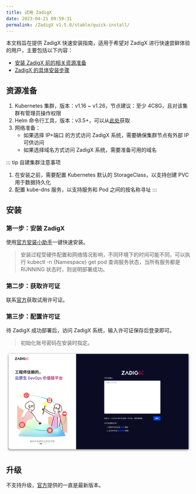 ```yaml
---
title: 试用 ZadigX
date: 2023-04-21 09:59:31
permalink: /ZadigX v1.5.0/stable/quick-install/
---
```


本文档旨在提供 ZadigX 快速安装指南，适用于希望对 ZadigX 进行快速尝鲜体验的用户，主要包括以下内容：

- [安装 ZadigX 前的相关资源准备](#资源准备)
- [ZadigX 的具体安装步骤](#安装)

## 资源准备

1. Kubernetes 集群，版本：v1.16 ~ v1.26，节点建议：至少 4C8G，且对该集群有管理员操作权限
2. Helm 命令行工具，版本：v3.5+，可以从[此处](https://github.com/helm/helm/releases)获取
3. 网络准备：
    - 如果选择 IP+端口 的方式访问 ZadigX 系统，需要确保集群节点有外部 IP 可供访问
    - 如果选择域名方式访问 ZadigX 系统，需要准备可用的域名

::: tip 自建集群注意事项
1. 在安装之前，需要配置 Kubernetes 默认的 StorageClass，以支持创建 PVC 用于数据持久化<br>
2. 配置 kube-dns 服务，以支持服务和 Pod 之间的按名称寻址
:::

## 安装

### 第一步：安装 ZadigX

使用[官方安装小助手](https://www.koderover.com/trial)一键快速安装。

> 安装过程受硬件配置和网络情况影响，不同环境下的时间可能不同，可以执行 kubectl -n {Namespace} get pod 查询服务状态，当所有服务都是 RUNNING 状态时，则说明部署成功。

### 第二步：获取许可证

联系[官方](https://www.koderover.com/getLicense)获取试用许可证。

### 第三步：配置许可证

待 ZadigX 成功部署后，访问 ZadigX 系统，输入许可证保存后登录即可。

> 初始化账号密码在安装时指定。

![安装](../_images/install_3.png)

## 升级

不支持升级，[官方](https://www.koderover.com/trial)提供的一直是最新版本。
